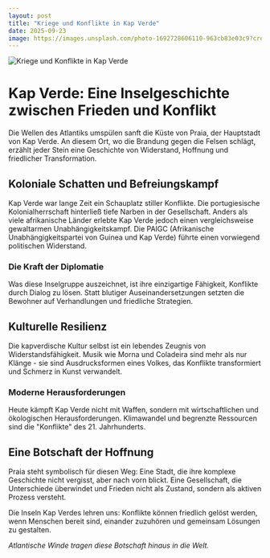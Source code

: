 ```yaml
---
layout: post
title: "Kriege und Konflikte in Kap Verde"
date: 2025-09-23
image: https://images.unsplash.com/photo-1692728606110-963cb83e03c9?crop=entropy&cs=tinysrgb&fit=max&fm=jpg&ixid=M3w3OTQ0MzZ8MHwxfHNlYXJjaHwxfHxLcmllZ2UlMjB1bmQlMjBLb25mbGlrdGUlMjBLYXAlMjBWZXJkZXxlbnwwfDB8fHwxNzU4NTk3ODI5fDA&ixlib=rb-4.1.0&q=80&w=1080
---
```


![Kriege und Konflikte in Kap Verde](https://images.unsplash.com/photo-1692728606110-963cb83e03c9?crop=entropy&cs=tinysrgb&fit=max&fm=jpg&ixid=M3w3OTQ0MzZ8MHwxfHNlYXJjaHwxfHxLcmllZ2UlMjB1bmQlMjBLb25mbGlrdGUlMjBLYXAlMjBWZXJkZXxlbnwwfDB8fHwxNzU4NTk3ODI5fDA&ixlib=rb-4.1.0&q=80&w=1080)

# Kap Verde: Eine Inselgeschichte zwischen Frieden und Konflikt

Die Wellen des Atlantiks umspülen sanft die Küste von Praia, der Hauptstadt von Kap Verde. An diesem Ort, wo die Brandung gegen die Felsen schlägt, erzählt jeder Stein eine Geschichte von Widerstand, Hoffnung und friedlicher Transformation.

## Koloniale Schatten und Befreiungskampf

Kap Verde war lange Zeit ein Schauplatz stiller Konflikte. Die portugiesische Kolonialherrschaft hinterließ tiefe Narben in der Gesellschaft. Anders als viele afrikanische Länder erlebte Kap Verde jedoch einen vergleichsweise gewaltarmen Unabhängigkeitskampf. Die PAIGC (Afrikanische Unabhängigkeitspartei von Guinea und Kap Verde) führte einen vorwiegend politischen Widerstand.

### Die Kraft der Diplomatie

Was diese Inselgruppe auszeichnet, ist ihre einzigartige Fähigkeit, Konflikte durch Dialog zu lösen. Statt blutiger Auseinandersetzungen setzten die Bewohner auf Verhandlungen und friedliche Strategien.

## Kulturelle Resilienz

Die kapverdische Kultur selbst ist ein lebendes Zeugnis von Widerstandsfähigkeit. Musik wie Morna und Coladeira sind mehr als nur Klänge - sie sind Ausdrucksformen eines Volkes, das Konflikte transformiert und Schmerz in Kunst verwandelt.

### Moderne Herausforderungen

Heute kämpft Kap Verde nicht mit Waffen, sondern mit wirtschaftlichen und ökologischen Herausforderungen. Klimawandel und begrenzte Ressourcen sind die "Konflikte" des 21. Jahrhunderts.

## Eine Botschaft der Hoffnung

Praia steht symbolisch für diesen Weg: Eine Stadt, die ihre komplexe Geschichte nicht vergisst, aber nach vorn blickt. Eine Gesellschaft, die Unterschiede überwindet und Frieden nicht als Zustand, sondern als aktiven Prozess versteht.

Die Inseln Kap Verdes lehren uns: Konflikte können friedlich gelöst werden, wenn Menschen bereit sind, einander zuzuhören und gemeinsam Lösungen zu gestalten.

*Atlantische Winde tragen diese Botschaft hinaus in die Welt.*